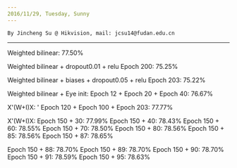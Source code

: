 ```yaml
---
2016/11/29, Tuesday, Sunny
---
```


    By Jincheng Su @ Hikvision, mail: jcsu14@fudan.edu.cn

---

Weighted bilinear:
77.50%

Weighted bilinear + dropout0.01 + relu
Epoch 200: 75.25%

Weighted bilinear + biases + dropout0.05 + relu
Epoch 203: 75.22%

Weighted bilinear + Eye init:
Epoch 12 + Epoch 20 + Epoch 40: 76.67%

X'(W+I)X: '
Epoch 120 + Epoch 100 + Epoch 203: 77.77%

X'(W+I)X:
Epoch 150 + 30: 77.99%
Epoch 150 + 40: 78.43%
Epoch 150 + 60: 78.55%
Epoch 150 + 70: 78.50%
Epoch 150 + 80: 78.56%
Epoch 150 + 85: 78.56%
Epoch 150 + 87: 78.65%

Epoch 150 + 88: 78.70%
Epoch 150 + 89: 78.70%
Epoch 150 + 90: 78.70%
Epoch 150 + 91: 78.59%
Epoch 150 + 95: 78.63%
